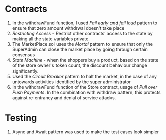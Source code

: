 # Contracts
1. In the withdrawFund function, I used *Fail early and fail loud* pattern to ensure that zero amount withdrwal doesn't take place
2. *Restricting Access* - Restrict other contracts’ access to the state by making all the state variables private. 
3. The MarketPlace.sol uses the *Mortal* pattern to ensure that only the SuperAdmin can close the market place by going through certain consensus
4. *State Machine* - when the shoppers buy a product, based on the state of the store owner's token count, the discount behaviour change significantly.
5. Used the *Circuit Breaker* pattern to halt the market, in the case of any untowards activities identified by the super administrator
6. In the withdrawFund function of the Store contract, usage of *Pull over Push Payments*. In the combination with withdraw pattern, this protects against re-entrancy and denial of service attacks.

# Testing 
1. Async and Await pattern was used to make the test cases look simpler
